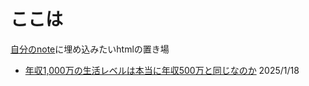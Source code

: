 # ここは

[自分のnote](https://note.com/662611034)に埋め込みたいhtmlの置き場

- [年収1,000万の生活レベルは本当に年収500万と同じなのか]() 2025/1/18
